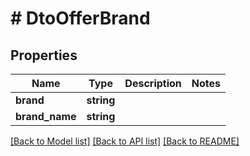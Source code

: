 # # DtoOfferBrand

## Properties

Name | Type | Description | Notes
------------ | ------------- | ------------- | -------------
**brand** | **string** |  |
**brand_name** | **string** |  |

[[Back to Model list]](../../README.md#models) [[Back to API list]](../../README.md#endpoints) [[Back to README]](../../README.md)

